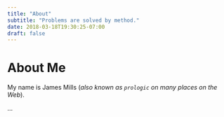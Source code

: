 ```yaml
---
title: "About"
subtitle: "Problems are solved by method."
date: 2018-03-18T19:30:25-07:00
draft: false
---
```


# About Me

My name is James Mills (*also known as `prologic` on many places on the Web*).

...
